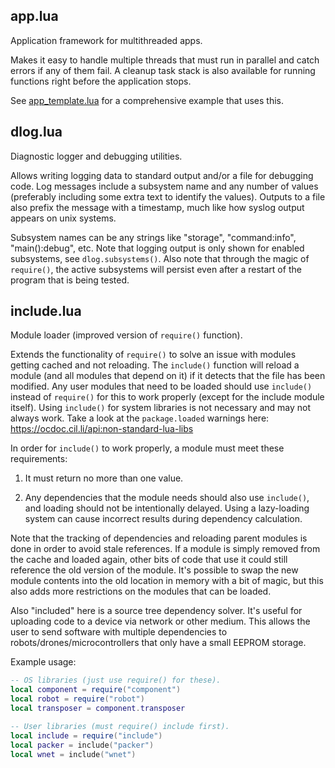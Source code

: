 ## app.lua

Application framework for multithreaded apps.

Makes it easy to handle multiple threads that must run in parallel and catch errors if any of them fail. A cleanup task stack is also available for running functions right before the application stops.

See [app_template.lua](app_template.lua) for a comprehensive example that uses this.

## dlog.lua

Diagnostic logger and debugging utilities.

Allows writing logging data to standard output and/or a file for debugging code. Log messages include a subsystem name and any number of values (preferably including some extra text to identify the values). Outputs to a file also prefix the message with a timestamp, much like how syslog output appears on unix systems.

Subsystem names can be any strings like "storage", "command:info", "main():debug", etc. Note that logging output is only shown for enabled subsystems, see `dlog.subsystems()`. Also note that through the magic of `require()`, the active subsystems will persist even after a restart of the program that is being tested.

## include.lua

Module loader (improved version of `require()` function).

Extends the functionality of `require()` to solve an issue with modules getting cached and not reloading. The `include()` function will reload a module (and all modules that depend on it) if it detects that the file has been modified. Any user modules that need to be loaded should use `include()` instead of `require()` for this to work properly (except for the include module itself). Using `include()` for system libraries is not necessary and may not always work. Take a look at the `package.loaded` warnings here: https://ocdoc.cil.li/api:non-standard-lua-libs

In order for `include()` to work properly, a module must meet these requirements:

  1. It must return no more than one value.
  
  2. Any dependencies that the module needs should also use `include()`, and loading should not be intentionally delayed. Using a lazy-loading system can cause incorrect results during dependency calculation.

Note that the tracking of dependencies and reloading parent modules is done in order to avoid stale references. If a module is simply removed from the cache and loaded again, other bits of code that use it could still reference the old version of the module. It's possible to swap the new module contents into the old location in memory with a bit of magic, but this also adds more restrictions on the modules that can be loaded.

Also "included" here is a source tree dependency solver. It's useful for uploading code to a device via network or other medium. This allows the user to send software with multiple dependencies to robots/drones/microcontrollers that only have a small EEPROM storage.

Example usage:
```lua
-- OS libraries (just use require() for these).
local component = require("component")
local robot = require("robot")
local transposer = component.transposer

-- User libraries (must require() include first).
local include = require("include")
local packer = include("packer")
local wnet = include("wnet")
```
